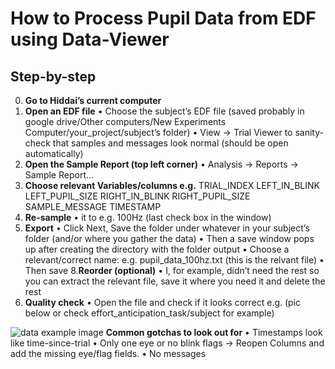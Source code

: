
# How to Process Pupil Data from EDF using Data-Viewer

## Step-by-step 
0.	**Go to Hiddai’s current computer**
1.	**Open an EDF file**
    •	Choose the subject’s EDF file (saved probably in google drive/Other computers/New Experiments Computer/your_project/subject’s folder)
    •	View → Trial Viewer to sanity-check that samples and messages look normal (should be open automatically)
2.	**Open the Sample Report (top left corner)**
    •	Analysis → Reports → Sample Report…
3.	**Choose relevant Variables/columns e.g.**
    TRIAL_INDEX
    LEFT_IN_BLINK 
    LEFT_PUPIL_SIZE
    RIGHT_IN_BLINK
    RIGHT_PUPIL_SIZE
    SAMPLE_MESSAGE
    TIMESTAMP
4.	**Re-sample**
    •	it to e.g. 100Hz (last check box in the window)
5.	**Export**
    •	Click Next, Save the folder under whatever in your subject’s folder (and/or where you gather the data) 
    •	Then a save window pops up after creating the directory with the folder output
    •	Choose a relevant/correct name: e.g. pupil_data_100hz.txt (this is the relvant file)
    •	Then save
8.**Reorder (optional)**
    •	I, for example, didn’t need the rest so you can extract the relevant file, save it where you need it and delete the rest
6.	**Quality check**
    •	Open the file and check if it looks correct e.g. (pic below or check effort_anticipation_task/subject for example)

![data example image](https://osf.io/download/ytuka)
    **Common gotchas to look out for** 
    •	Timestamps look like time-since-trial
    •	Only one eye or no blink flags → Reopen Columns and add the missing eye/flag fields.
    •	No messages 

